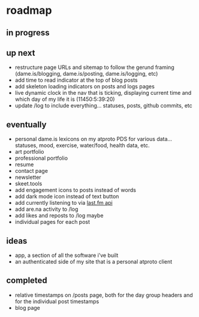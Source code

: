 # roadmap

## in progress

## up next
- restructure page URLs and sitemap to follow the gerund framing (dame.is/blogging, dame.is/posting, dame.is/logging, etc)
- add time to read indicator at the top of blog posts
- add skeleton loading indicators on posts and logs pages
- live dynamic clock in the nav that is ticking, displaying current time and which day of my life it is (11450:5:39:20)
- update /log to include everything… statuses, posts, github commits, etc

## eventually
- personal dame.is lexicons on my atproto PDS for various data… statuses, mood, exercise, water/food, health data, etc.
- art portfolio
- professional portfolio
- resume
- contact page
- newsletter 
- skeet.tools
- add engagement icons to posts instead of words
- add dark mode icon instead of text button
- add currently listening to via [last.fm api](https://www.last.fm/api/show/user.getRecentTracks)
- add are.na activity to /log
- add likes and reposts to /log maybe
- individual pages for each post

## ideas
- app, a section of all the software i’ve built
- an authenticated side of my site that is a personal atproto client

## completed
- relative timestamps on /posts page, both for the day group headers and for the individual post timestamps
- blog page